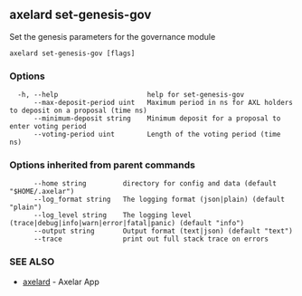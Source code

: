 ## axelard set-genesis-gov

Set the genesis parameters for the governance module

```
axelard set-genesis-gov [flags]
```

### Options

```
  -h, --help                      help for set-genesis-gov
      --max-deposit-period uint   Maximum period in ns for AXL holders to deposit on a proposal (time ns)
      --minimum-deposit string    Minimum deposit for a proposal to enter voting period
      --voting-period uint        Length of the voting period (time ns)
```

### Options inherited from parent commands

```
      --home string         directory for config and data (default "$HOME/.axelar")
      --log_format string   The logging format (json|plain) (default "plain")
      --log_level string    The logging level (trace|debug|info|warn|error|fatal|panic) (default "info")
      --output string       Output format (text|json) (default "text")
      --trace               print out full stack trace on errors
```

### SEE ALSO

- [axelard](axelard.md)	 - Axelar App
